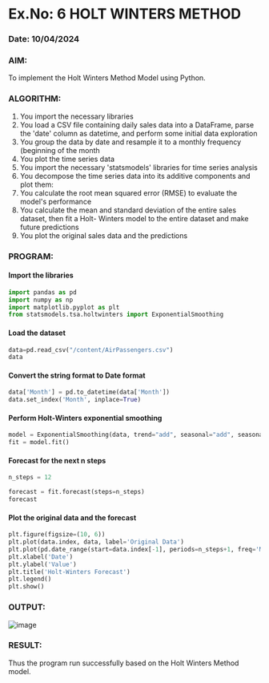 # Ex.No: 6               HOLT WINTERS METHOD
### Date: 10/04/2024



### AIM:
To implement the Holt Winters Method Model using Python.

### ALGORITHM:
1. You import the necessary libraries
2. You load a CSV file containing daily sales data into a DataFrame, parse the 'date' column as
datetime, and perform some initial data exploration
3. You group the data by date and resample it to a monthly frequency (beginning of the month
4. You plot the time series data
5. You import the necessary 'statsmodels' libraries for time series analysis
6. You decompose the time series data into its additive components and plot them:
7. You calculate the root mean squared error (RMSE) to evaluate the model's performance
8. You calculate the mean and standard deviation of the entire sales dataset, then fit a Holt-
Winters model to the entire dataset and make future predictions
9. You plot the original sales data and the predictions
### PROGRAM:
#### Import the libraries
```python
import pandas as pd
import numpy as np
import matplotlib.pyplot as plt
from statsmodels.tsa.holtwinters import ExponentialSmoothing
```
#### Load the dataset
```python
data=pd.read_csv("/content/AirPassengers.csv")
data
```
#### Convert the string format to Date format
```python
data['Month'] = pd.to_datetime(data['Month'])
data.set_index('Month', inplace=True)
```
#### Perform Holt-Winters exponential smoothing
```python
model = ExponentialSmoothing(data, trend="add", seasonal="add", seasonal_periods=12)
fit = model.fit()
```
#### Forecast for the next n steps
```python
n_steps = 12  

forecast = fit.forecast(steps=n_steps)
forecast
```
#### Plot the original data and the forecast
```python
plt.figure(figsize=(10, 6))
plt.plot(data.index, data, label='Original Data')
plt.plot(pd.date_range(start=data.index[-1], periods=n_steps+1, freq='M')[1:], forecast, label='Forecast')
plt.xlabel('Date')
plt.ylabel('Value')
plt.title('Holt-Winters Forecast')
plt.legend()
plt.show()
```

### OUTPUT:
![image](https://github.com/manojvenaram/TSA_EXP6/assets/94165064/c69e9ef6-a1f1-4524-8df4-e844129c2140)

### RESULT:
Thus the program run successfully based on the Holt Winters Method model.
